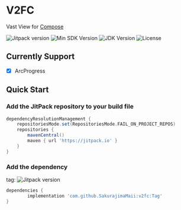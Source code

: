 # V2FC

Vast View for [Compose](https://developer.android.com/jetpack/compose?hl=zh-cn)

![Jitpack version](https://jitpack.io/v/SakurajimaMaii/v2fc.svg)
![Min SDK Version](https://img.shields.io/badge/min%20sdk%20version-23-yellowgreen)
![JDK Version](https://img.shields.io/badge/jdk%20version-17-2300b894)
![License](https://img.shields.io/badge/license-Apache%20License%202.0-blue.svg?style=flat)

## Currently Support

- [x] ArcProgress

## Quick Start

### Add the JitPack repository to your build file

```groovy
dependencyResolutionManagement {
    repositoriesMode.set(RepositoriesMode.FAIL_ON_PROJECT_REPOS)
    repositories {
        mavenCentral()
        maven { url 'https://jitpack.io' }
    }
}
```

### Add the dependency

tag: ![Jitpack version](https://jitpack.io/v/SakurajimaMaii/v2fc.svg)

```groovy
dependencies {
        implementation 'com.github.SakurajimaMaii:v2fc:Tag'
}
```
